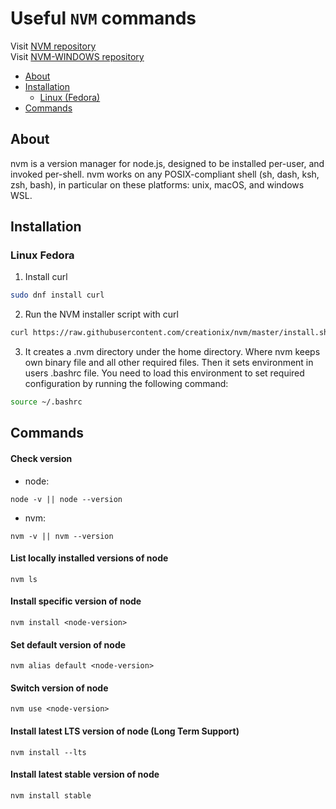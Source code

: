 # Useful `NVM` commands

Visit [NVM repository](https://github.com/nvm-sh/nvm)\
Visit [NVM-WINDOWS repository](https://github.com/coreybutler/nvm-windows)

- [About](#about)
- [Installation](#installation)
  - [Linux (Fedora)](#linux-fedora) 
- [Commands](#commands)

## About

nvm is a version manager for node.js, designed to be installed per-user, and invoked per-shell. nvm works on any POSIX-compliant shell (sh, dash, ksh, zsh, bash), in particular on these platforms: unix, macOS, and windows WSL.

## Installation

### Linux Fedora

1. Install curl

```sh
sudo dnf install curl
```

2. Run the NVM installer script with curl

```sh
curl https://raw.githubusercontent.com/creationix/nvm/master/install.sh | bash
```

3. It creates a .nvm directory under the home directory. Where nvm keeps own binary file and all other required files. Then it sets environment in users .bashrc file. You need to load this environment to set required configuration by running the following command:
   
```sh
source ~/.bashrc
```

## Commands

#### Check version

- node:

```
node -v || node --version
```

- nvm:

```
nvm -v || nvm --version
```

#### List locally installed versions of node

```
nvm ls
```

<!-- ### list remove available versions of node
- `nvm ls-remote` -->

#### Install specific version of node

```
nvm install <node-version>
```

#### Set default version of node

```
nvm alias default <node-version>
```

#### Switch version of node

```
nvm use <node-version>
```

#### Install latest LTS version of node (Long Term Support)

```
nvm install --lts
```

#### Install latest stable version of node

```
nvm install stable
```
